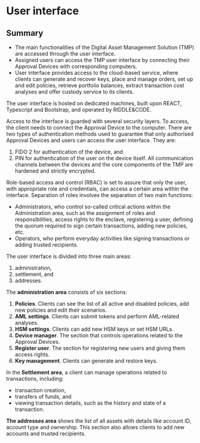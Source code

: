 # User interface

## Summary

* The main functionalities of the Digital Asset Management Solution (TMP) are accessed through the user interface.
* Assigned users can access the TMP user interface by connecting their Approval Devices with corresponding computers.
* User interface provides access to the cloud-based service, where clients can generate and recover keys, place and manage orders, set up and edit policies, retrieve portfolio balances, extract transaction cost analyses and offer custody service to its clients.

The user interface is hosted on dedicated machines, built upon REACT, Typescript and Bootstrap, and operated by RIDDLE&CODE.

Access to the interface is guarded with several security layers. To access, the client needs to connect the Approval Device to the computer. There are two types of authentication methods used to guarantee that only authorised Approval Devices and users can access the user interface. They are:
1. FIDO 2 for authentication of the device, and
2. PIN for authentication of the user on the device itself.
All communication channels between the devices and the core components of the TMP are hardened and strictly encrypted.

Role-based access and control (RBAC) is set to assure that only the user, with appropriate role and credentials, can access a certain area within the interface.
Separation of roles involves the separation of two main functions:
* Administrators, who control so-called critical actions within the Administration area, such as the assignment of roles and responsibilities, access rights to the enclave, registering a user, defining the quorum required to sign certain transactions, adding new policies, etc.
* Operators, who perform everyday activities like signing transactions or adding trusted recipients.

The user interface is divided into three main areas:
1. administration,
2. settlement, and
3. addresses.

The **administration area** consists of six sections:
1. **Policies**. Clients can see the list of all active and disabled policies, add new policies and edit their scenarios.
2. **AML settings**. Clients can submit tokens and perform AML-related analyses.
3. **HSM settings**. Clients can add new HSM keys or set HSM URLs.
4. **Device manager**. The section that controls operations related to the Approval Devices.
5. **Register user**. The section for registering new users and giving them access rights.
6. **Key management**. Clients can generate and restore keys.

In the **Settlement area**, a client can manage operations related to transactions, including:
* transaction creation,
* transfers of funds, and
* viewing transaction details, such as the history and state of a transaction.

**The addresses area** shows the list of all assets with details like account ID, account type and ownership. This section also allows clients to add new accounts and trusted recipients.
